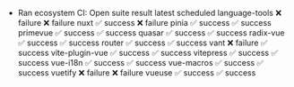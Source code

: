  *  Ran ecosystem CI: Open
suite 	result 	latest scheduled
language-tools 	❌ failure 	❌ failure
nuxt 	✅ success 	❌ failure
pinia 	✅ success 	✅ success
primevue 	✅ success 	✅ success
quasar 	✅ success 	✅ success
radix-vue 	✅ success 	✅ success
router 	✅ success 	✅ success
vant 	❌ failure 	✅ success
vite-plugin-vue 	✅ success 	✅ success
vitepress 	✅ success 	✅ success
vue-i18n 	✅ success 	✅ success
vue-macros 	✅ success 	✅ success
vuetify 	❌ failure 	❌ failure
vueuse 	✅ success 	✅ success